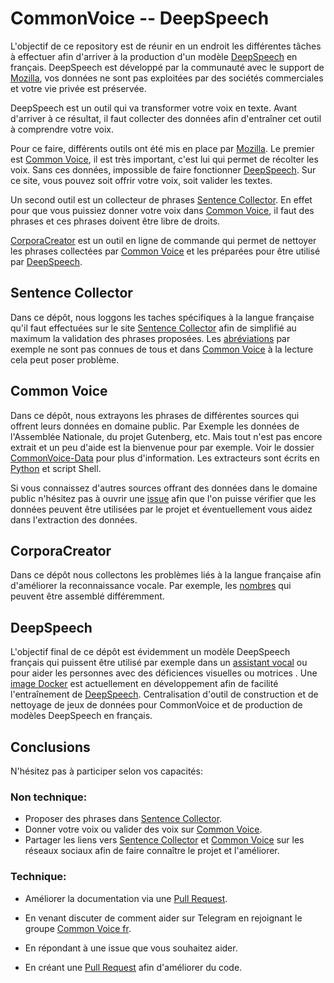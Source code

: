 CommonVoice -- DeepSpeech
=========================

L'objectif de ce repository est de réunir en un endroit les différentes tâches à effectuer afin d'arriver à la production d'un modèle [DeepSpeech] en français.
DeepSpeech est développé par la communauté avec le support de [Mozilla], vos données ne sont pas exploitées par des sociétés commerciales et votre vie privée est préservée.

DeepSpeech est un outil qui va transformer votre voix en texte. Avant d'arriver à ce résultat, il faut collecter des données afin d'entraîner cet outil à comprendre votre voix.

Pour ce faire, différents outils ont été mis en place par [Mozilla]. Le premier est [Common Voice], il est très important, c'est lui qui permet de récolter les voix. Sans ces données, impossible de faire fonctionner [DeepSpeech].
Sur ce site, vous pouvez soit offrir votre voix, soit valider les textes.

Un second outil est un collecteur de phrases [Sentence Collector]. En effet pour que vous puissiez donner votre voix dans [Common Voice], il faut des phrases et ces phrases doivent être libre de droits.

[CorporaCreator] est un outil en ligne de commande qui permet de nettoyer les phrases collectées par [Common Voice] et les préparées pour être utilisé par [DeepSpeech]. 


## Sentence Collector

Dans ce dépôt, nous loggons les taches spécifiques à la langue française qu'il faut effectuées sur le site [Sentence Collector] afin de simplifié au maximum la validation des phrases proposées.
Les [abréviations] par exemple ne sont pas connues de tous et dans [Common Voice] à la lecture cela peut poser problème.



## Common Voice

Dans ce dépôt, nous extrayons les phrases de différentes sources qui offrent leurs données en domaine public.
Par Exemple les données de l'Assemblée Nationale, du projet Gutenberg, etc.
Mais tout n'est pas encore extrait et un peu d'aide est la bienvenue pour par exemple. Voir le dossier [CommonVoice-Data] pour plus d'information. Les extracteurs sont écrits en [Python] et script Shell.

Si vous connaissez d'autres sources offrant des données dans le domaine public n'hésitez pas à ouvrir une [issue] afin que l'on puisse vérifier que les données peuvent être utilisées par le projet et éventuellement vous aidez dans l'extraction des données.


## CorporaCreator

Dans ce dépôt nous collectons les problèmes liés à la langue française afin d'améliorer la reconnaissance vocale. Par exemple, les [nombres] qui peuvent être assemblé différemment.


## DeepSpeech

L'objectif final de ce dépôt est évidemment un modèle DeepSpeech français qui puissent être utilisé par exemple dans un [assistant vocal] ou pour aider les personnes avec des déficiences visuelles ou motrices .
Une [image Docker] est actuellement en développement afin de facilité l'entraînement de [DeepSpeech].
Centralisation d'outil de construction et de nettoyage de jeux de données pour
CommonVoice et de production de modèles DeepSpeech en français.


## Conclusions

N'hésitez pas à participer selon vos capacités:

### Non technique:

- Proposer des phrases dans [Sentence Collector].
- Donner votre voix ou valider des voix sur [Common Voice].
- Partager les liens vers [Sentence Collector] et [Common Voice] sur les réseaux sociaux afin de faire connaître le projet et l'améliorer. 


### Technique:

- Améliorer la documentation via une [Pull Request].
- En venant discuter de comment aider sur Telegram en rejoignant le groupe [Common Voice fr].
- En répondant à une issue que vous souhaitez aider.
- En créant une [Pull Request] afin d'améliorer du code.

  [DeepSpeech]: <https://github.com/mozilla/DeepSpeech>
  [Mozilla]: <https://www.mozilla.org/fr/>
  [Common Voice]: <https://voice.mozilla.org/fr>
  [Sentence Collector]: <https://common-voice.github.io/sentence-collector/#/>
  [CorporaCreator]: <https://github.com/mozilla/CorporaCreator>
  [abréviations]: <https://github.com/Common-Voice/commonvoice-fr/issues/21>
  [CommonVoice-Data]: <https://github.com/Common-Voice/commonvoice-fr/tree/master/CommonVoice-Data>
  [Python]: <https://docs.python.org/fr/3/>
  [issue]: <https://github.com/Common-Voice/commonvoice-fr/issues/new>
  [nombres]: <https://github.com/mozilla/CorporaCreator/pull/87>
  [assistant vocal]: <https://fr.wikipedia.org/wiki/Assistant_personnel_intelligent>
  [image Docker]: <https://github.com/Common-Voice/commonvoice-fr/issues/24>
  [Pull Request]: <https://help.github.com/en/articles/about-pull-requests>
  [Common Voice fr]: <https://t.me/joinchat/A7h94U7VCFrCnXrDMff2Vw>
